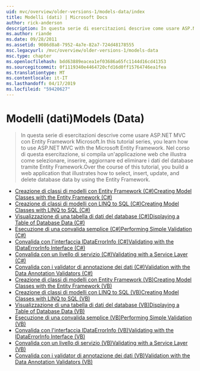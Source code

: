 ```yaml
---
uid: mvc/overview/older-versions-1/models-data/index
title: Modelli (dati) | Microsoft Docs
author: rick-anderson
description: In questa serie di esercitazioni descrive come usare ASP.NET MVC con Entity Framework Microsoft. Nel corso di questa esercitazione, si compila un'applicazione web...
ms.author: riande
ms.date: 09/28/2011
ms.assetid: 9086d8a8-7952-4a7e-82a7-724d48178555
msc.legacyurl: /mvc/overview/older-versions-1/models-data
msc.type: chapter
ms.openlocfilehash: bdd63889eacea1ef03686a65fc1144d16cd41353
ms.sourcegitcommit: 0f1119340e4464720cfd16d0ff15764746ea1fea
ms.translationtype: MT
ms.contentlocale: it-IT
ms.lasthandoff: 04/17/2019
ms.locfileid: "59420627"
---
```

# <a name="models-data"></a><span data-ttu-id="eab42-104">Modelli (dati)</span><span class="sxs-lookup"><span data-stu-id="eab42-104">Models (Data)</span></span>

> <span data-ttu-id="eab42-105">In questa serie di esercitazioni descrive come usare ASP.NET MVC con Entity Framework Microsoft.</span><span class="sxs-lookup"><span data-stu-id="eab42-105">In this tutorial series, you learn how to use ASP.NET MVC with the Microsoft Entity Framework.</span></span> <span data-ttu-id="eab42-106">Nel corso di questa esercitazione, si compila un'applicazione web che illustra come selezionare, inserire, aggiornare ed eliminare i dati del database tramite Entity Framework.</span><span class="sxs-lookup"><span data-stu-id="eab42-106">Over the course of this tutorial, you build a web application that illustrates how to select, insert, update, and delete database data by using the Entity Framework.</span></span>


- [<span data-ttu-id="eab42-107">Creazione di classi di modelli con Entity Framework (C#)</span><span class="sxs-lookup"><span data-stu-id="eab42-107">Creating Model Classes with the Entity Framework (C#)</span></span>](creating-model-classes-with-the-entity-framework-cs.md)
- [<span data-ttu-id="eab42-108">Creazione di classi di modelli con LINQ to SQL (C#)</span><span class="sxs-lookup"><span data-stu-id="eab42-108">Creating Model Classes with LINQ to SQL (C#)</span></span>](creating-model-classes-with-linq-to-sql-cs.md)
- [<span data-ttu-id="eab42-109">Visualizzazione di una tabella di dati del database (C#)</span><span class="sxs-lookup"><span data-stu-id="eab42-109">Displaying a Table of Database Data (C#)</span></span>](displaying-a-table-of-database-data-cs.md)
- [<span data-ttu-id="eab42-110">Esecuzione di una convalida semplice (C#)</span><span class="sxs-lookup"><span data-stu-id="eab42-110">Performing Simple Validation (C#)</span></span>](performing-simple-validation-cs.md)
- [<span data-ttu-id="eab42-111">Convalida con l'interfaccia IDataErrorInfo (C#)</span><span class="sxs-lookup"><span data-stu-id="eab42-111">Validating with the IDataErrorInfo Interface (C#)</span></span>](validating-with-the-idataerrorinfo-interface-cs.md)
- [<span data-ttu-id="eab42-112">Convalida con un livello di servizio (C#)</span><span class="sxs-lookup"><span data-stu-id="eab42-112">Validating with a Service Layer (C#)</span></span>](validating-with-a-service-layer-cs.md)
- [<span data-ttu-id="eab42-113">Convalida con i validator di annotazione dei dati (C#)</span><span class="sxs-lookup"><span data-stu-id="eab42-113">Validation with the Data Annotation Validators (C#)</span></span>](validation-with-the-data-annotation-validators-cs.md)
- [<span data-ttu-id="eab42-114">Creazione di classi di modelli con Entity Framework (VB)</span><span class="sxs-lookup"><span data-stu-id="eab42-114">Creating Model Classes with the Entity Framework (VB)</span></span>](creating-model-classes-with-the-entity-framework-vb.md)
- [<span data-ttu-id="eab42-115">Creazione di classi di modelli con LINQ to SQL (VB)</span><span class="sxs-lookup"><span data-stu-id="eab42-115">Creating Model Classes with LINQ to SQL (VB)</span></span>](creating-model-classes-with-linq-to-sql-vb.md)
- [<span data-ttu-id="eab42-116">Visualizzazione di una tabella di dati del database (VB)</span><span class="sxs-lookup"><span data-stu-id="eab42-116">Displaying a Table of Database Data (VB)</span></span>](displaying-a-table-of-database-data-vb.md)
- [<span data-ttu-id="eab42-117">Esecuzione di una convalida semplice (VB)</span><span class="sxs-lookup"><span data-stu-id="eab42-117">Performing Simple Validation (VB)</span></span>](performing-simple-validation-vb.md)
- [<span data-ttu-id="eab42-118">Convalida con l'interfaccia IDataErrorInfo (VB)</span><span class="sxs-lookup"><span data-stu-id="eab42-118">Validating with the IDataErrorInfo Interface (VB)</span></span>](validating-with-the-idataerrorinfo-interface-vb.md)
- [<span data-ttu-id="eab42-119">Convalida con un livello di servizio (VB)</span><span class="sxs-lookup"><span data-stu-id="eab42-119">Validating with a Service Layer (VB)</span></span>](validating-with-a-service-layer-vb.md)
- [<span data-ttu-id="eab42-120">Convalida con i validator di annotazione dei dati (VB)</span><span class="sxs-lookup"><span data-stu-id="eab42-120">Validation with the Data Annotation Validators (VB)</span></span>](validation-with-the-data-annotation-validators-vb.md)
